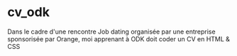 # cv_odk
Dans le cadre d'une rencontre Job dating organisée par une entreprise sponsorisée par Orange, moi apprenant à ODK doit coder un CV en HTML & CSS
